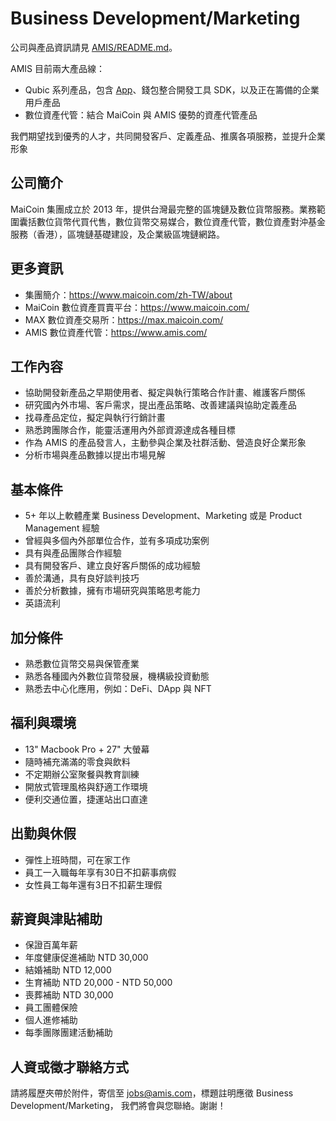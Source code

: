 # Business Development/Marketing

公司與產品資訊請見 [AMIS/README.md](README.md)。

AMIS 目前兩大產品線：

* Qubic 系列產品，包含 [App](https://apps.apple.com/tw/app/id1563987988)、錢包整合開發工具 SDK，以及正在籌備的企業用戶產品
* 數位資產代管：結合 MaiCoin 與 AMIS 優勢的資產代管產品

我們期望找到優秀的人才，共同開發客戶、定義產品、推廣各項服務，並提升企業形象

## 公司簡介

MaiCoin 集團成立於 2013 年，提供台灣最完整的區塊鏈及數位貨幣服務。業務範圍囊括數位貨幣代買代售，數位貨幣交易媒合，數位資產代管，數位資產對沖基金服務（香港），區塊鏈基礎建設，及企業級區塊鏈網路。


## 更多資訊

* 集團簡介：https://www.maicoin.com/zh-TW/about
* MaiCoin 數位資產買賣平台：https://www.maicoin.com/
* MAX 數位資產交易所：https://max.maicoin.com/
* AMIS 數位資產代管：https://www.amis.com/

## 工作內容

* 協助開發新產品之早期使用者、擬定與執行策略合作計畫、維護客戶關係
* 研究國內外市場、客戶需求，提出產品策略、改善建議與協助定義產品
* 找尋產品定位，擬定與執行行銷計畫
* 熟悉跨團隊合作，能靈活運用內外部資源達成各種目標
* 作為 AMIS 的產品發言人，主動參與企業及社群活動、營造良好企業形象
* 分析市場與產品數據以提出市場見解

## 基本條件

* 5+ 年以上軟體產業 Business Development、Marketing 或是 Product Management 經驗
* 曾經與多個內外部單位合作，並有多項成功案例
* 具有與產品團隊合作經驗
* 具有開發客戶、建立良好客戶關係的成功經驗
* 善於溝通，具有良好談判技巧
* 善於分析數據，擁有市場研究與策略思考能力
* 英語流利

## 加分條件

* 熟悉數位貨幣交易與保管產業
* 熟悉各種國內外數位貨幣發展，機構級投資動態
* 熟悉去中心化應用，例如：DeFi、DApp 與 NFT

## 福利與環境

* 13" Macbook Pro + 27" 大螢幕
* 隨時補充滿滿的零食與飲料
* 不定期辦公室聚餐與教育訓練
* 開放式管理風格與舒適工作環境
* 便利交通位置，捷運站出口直達

## 出勤與休假

* 彈性上班時間，可在家工作
* 員工一入職每年享有30日不扣薪事病假
* 女性員工每年還有3日不扣薪生理假

## 薪資與津貼補助

* 保證百萬年薪
* 年度健康促進補助 NTD 30,000
* 結婚補助 NTD 12,000 
* 生育補助 NTD 20,000 - NTD 50,000
* 喪葬補助 NTD 30,000 
* 員工團體保險
* 個人進修補助
* 每季團隊團建活動補助

## 人資或徵才聯絡方式

請將履歷夾帶於附件，寄信至 jobs@amis.com，標題註明應徵 Business Development/Marketing， 我們將會與您聯絡。謝謝！
